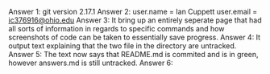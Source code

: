 Answer 1: git version 2.17.1
Answer 2: user.name = Ian Cuppett
	  user.email = ic376916@ohio.edu
Answer 3: It bring up an entirely seperate page that had all sorts of information in regards to specific commands and how screenshots of code can be taken to essentially save progress.
Answer 4: It output text explaining that the two file in the directory are untracked.
Answer 5: The text now says that README.md is commited and is in green, however answers.md is still untracked.
Answer 6: 
